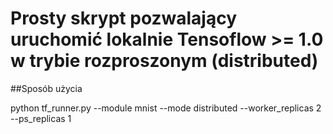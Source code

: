 # Prosty skrypt pozwalający uruchomić lokalnie Tensoflow >= 1.0 w trybie rozproszonym (distributed) 

##Sposób użycia

python tf_runner.py --module mnist --mode distributed --worker_replicas 2 --ps_replicas 1
